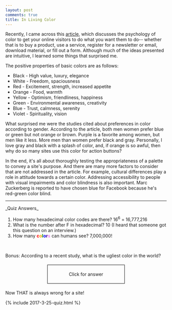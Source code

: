 ```yaml
---
layout: post
comments: true
title: In Living Color
---
```


Recently, I came across this [article](https://blog.kissmetrics.com/psychology-of-color-and-conversions/), which discusses the psychology of color to get your online visitors to do what you want them to do-- whether that is to buy a product, use a service, register for a newsletter or email, download material, or fill out a form. Although much of the ideas presented are intuitive, I learned some things that surprised me.

The positive properties of basic colors are as follows:

<ul>
	<li>Black - High value, luxury, elegance</li>
	<li>White - Freedom, spaciousness</li>
	<li>Red - Excitement, strength, increased appetite</li>
	<li>Orange - Food, warmth</li>
	<li>Yellow - Optimism, friendliness, happiness</li>
	<li>Green - Environmental awareness, creativity</li>
	<li>Blue - Trust, calmness, serenity</li>
	<li>Violet - Spirituality, vision</li>
</ul>

What surprised me were the studies cited about preferences in color according to gender.  According to the article, both men women prefer blue or green but not orange or brown. Purple is a favorite among women, but men like it less. More men than women prefer black and gray. Personally, I love gray and black with a splash of color, and, if orange is so awful, then why do so many sites use this color for action buttons?

In the end, it's all about thoroughly testing the appropriateness of a palette to convey a site's purpose. And there are many more factors to consider that are not addressed in the article. For example, cultural differences play a role in attitude towards a certain color. Addressing accessibility to people with visual impairments and color blindness is also important.  Marc Zuckerberg is reported to have chosen blue for Facebook because he's red-green color blind.

<hr>
_Quiz Answers_

1. How many hexadecimal color codes are there? 16<span style="vertical-align:super; font-size:12px">6</span> = 16,777,216
2. What is the number after F in hexadecimal? 10 (I heard that someone got this question on an interview.)
3. How many <span style="font-weight:bold"><span style="color:red">c</span><span style="color:orange">o</span><span style="color:green">l</span><span style="color:blue">o</span><span style="color:indigo">r</span><span style="color:violet">s</span></span> can humans see? 7,000,000!
<br>

Bonus: According to a recent study, what is the ugliest color in the world?<br> 
<p style = "border: 1px solid #000; padding: 20px; margin:20px auto; width: 200px; text-align:center;" onMouseOver="this.style.cursor='pointer'" onclick="this.innerHTML='Pantone 448-C'; this.style.background='rgb(90, 73, 19)';this.style.color='rgb(255,255,255)'">Click for answer</p>
Now THAT is always wrong for a site!<br>

{% include 2017-3-25-quiz.html %}
